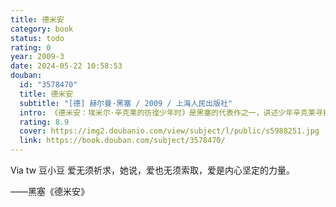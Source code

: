 ```yaml
---
title: 德米安
category: book
status: todo
rating: 0
year: 2009-3
date: 2024-05-22 10:58:53
douban:
  id: "3578470"
  title: 德米安
  subtitle: "[德] 赫尔曼·黑塞 / 2009 / 上海人民出版社"
  intro: 《德米安：埃米尔·辛克莱的彷徨少年时》是黑塞的代表作之一，讲述少年辛克莱寻找通向自身之路的艰辛历程。出生并成长于“光明世界”的辛克莱，偶然发现截然不同的“另一个世界”，那里的纷乱和黑暗，使他焦虑困惑，并陷入谎言带来的灾难之中。这时，一个名叫德米安的少年出现，将他带出沼泽地，从此他开始走向孤独寻找自我的前路。之后的若干年，“德米安”以不同的身份面目出现，在他每一次孤独寻找、艰难抉择的时候，成为他的引路人……
  rating: 8.9
  cover: https://img2.doubanio.com/view/subject/l/public/s5988251.jpg
  link: https://book.douban.com/subject/3578470/
---
```


Via tw 豆小豆 爱无须祈求，她说，爱也无须索取，爱是内心坚定的力量。

——黑塞《德米安》
